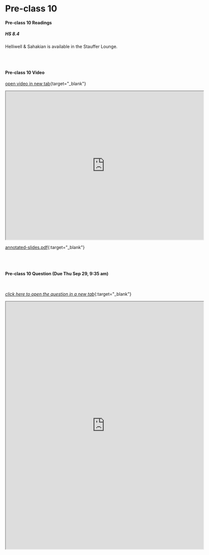 # Pre-class 10

#### Pre-class 10 Readings

##### HS 8.4

Helliwell & Sahakian is available in the Stauffer Lounge.  

<br>
<br>

#### Pre-class 10 Video
[open video in new tab](https://drive.google.com/file/d/1kOz58LXMjYfIoX4DachU_1z8pvSu1OfS){target="_blank"}
<iframe src="https://drive.google.com/file/d/1kOz58LXMjYfIoX4DachU_1z8pvSu1OfS/preview" width="640" height="480" frameborder="20" marginheight="0" marginwidth="0">Loading…
</iframe>

[annotated-slides.pdf](https://drive.google.com/file/d/13ReqKKQVYx1-UzHHeKYA8u95J9EopSvt/view?usp=sharing){:target="_blank"}

<br>
<br>

#### Pre-class 10 Question (Due Thu Sep 29, 9:35 am)

<br>

[*click here to open the question in a new tab*](https://forms.gle/4fk6ELVLCJgUWh7F6){:target="_blank"}

<iframe src="https://docs.google.com/forms/d/e/1FAIpQLScea08zR_aVTf7BsxeBb1Sko45jnTN7NGilapSqbUca2hwJNw/viewform?embedded=true" width="640" height="800" frameborder="20" marginheight="0" marginwidth="0">Loading…
</iframe>